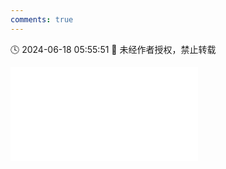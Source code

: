 ```yaml
---
comments: true
---
```


🕓 2024-06-18 05:55:51 🚫 未经作者授权，禁止转载

<div class="video-container">
<iframe src="//player.bilibili.com/player.html?isOutside=true&aid=1155979097&bvid=BV1XZ421M7Mz&cid=1586034164&p=1&high_quality=1" scrolling="no" border="0" frameborder="no" framespacing="0" allowfullscreen="true"></iframe>
</div>
